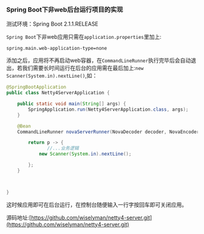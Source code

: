 ### Spring Boot下非web后台运行项目的实现

测试环境：Spring Boot 2.1.1.RELEASE

`Spring Boot`下非web应用只需在`application.properties`里加上:

``` properties
spring.main.web-application-type=none
```

添加之后，应用将不再启动web容器，在`CommandLineRunner`执行完毕后会自动退出，若我们需要长时间运行在后台的应用需在最后加上:`new Scanner(System.in).nextLine()`,如：

``` java
@SpringBootApplication
public class Netty4ServerApplication {

	public static void main(String[] args) {
		SpringApplication.run(Netty4ServerApplication.class, args);
	}

	@Bean
	CommandLineRunner novaServerRunner(NovaDecoder decoder, NovaEncoder encoder){

		return p -> {
               //...业务逻辑
			new Scanner(System.in).nextLine(); 

		};
	}



}

```

这时候应用即可在后台运行，在控制台随便输入一行字按回车即可关闭应用。

源码地址:[https://github.com/wiselyman/netty4-server.git](https://github.com/wiselyman/netty4-server.git)